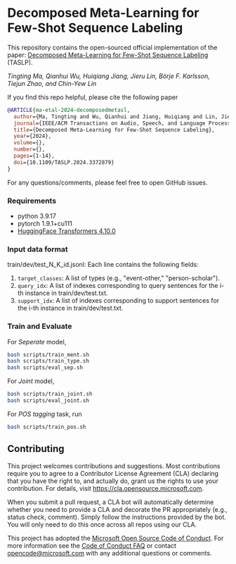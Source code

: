 # Decomposed Meta-Learning for Few-Shot Sequence Labeling

This repository contains the open-sourced official implementation of the paper:
[Decomposed Meta-Learning for Few-Shot Sequence Labeling](https://ieeexplore.ieee.org/abstract/document/10458261) (TASLP).


_Tingting Ma, Qianhui Wu, Huiqiang Jiang, Jieru Lin, Börje F. Karlsson, Tiejun Zhao, and Chin-Yew Lin_

If you find this repo helpful, please cite the following paper

```bibtex
@ARTICLE{ma-etal-2024-decomposedmetasl,
  author={Ma, Tingting and Wu, Qianhui and Jiang, Huiqiang and Lin, Jieru and Karlsson, Börje F. and Zhao, Tiejun and Lin, Chin-Yew},
  journal={IEEE/ACM Transactions on Audio, Speech, and Language Processing}, 
  title={Decomposed Meta-Learning for Few-Shot Sequence Labeling}, 
  year={2024},
  volume={},
  number={},
  pages={1-14},
  doi={10.1109/TASLP.2024.3372879}
}
```

For any questions/comments, please feel free to open GitHub issues.

### Requirements

- python 3.9.17
- pytorch 1.9.1+cu111
- [HuggingFace Transformers 4.10.0](https://github.com/huggingface/transformers)

### Input data format

train/dev/test_N_K_id.jsonl:
Each line contains the following fields:

1. `target_classes`: A list of types (e.g., "event-other," "person-scholar").
2. `query_idx`: A list of indexes corresponding to query sentences for the i-th instance in train/dev/test.txt.
3. `support_idx`: A list of indexes corresponding to support sentences for the i-th instance in train/dev/test.txt.

### Train and Evaluate

For _Seperate_ model,

```bash
bash scripts/train_ment.sh
bash scripts/train_type.sh
bash scripts/eval_sep.sh
```

For _Joint_ model,

```bash
bash scripts/train_joint.sh
bash scripts/eval_joint.sh
```

For _POS tagging_ task, run

```bash
bash scripts/train_pos.sh
```

## Contributing

This project welcomes contributions and suggestions. Most contributions require you to agree to a
Contributor License Agreement (CLA) declaring that you have the right to, and actually do, grant us
the rights to use your contribution. For details, visit https://cla.opensource.microsoft.com.

When you submit a pull request, a CLA bot will automatically determine whether you need to provide
a CLA and decorate the PR appropriately (e.g., status check, comment). Simply follow the instructions
provided by the bot. You will only need to do this once across all repos using our CLA.

This project has adopted the [Microsoft Open Source Code of Conduct](https://opensource.microsoft.com/codeofconduct/).
For more information see the [Code of Conduct FAQ](https://opensource.microsoft.com/codeofconduct/faq/) or
contact [opencode@microsoft.com](mailto:opencode@microsoft.com) with any additional questions or comments.